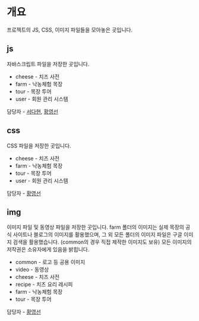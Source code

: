 # 개요
프로젝트의 JS, CSS, 이미지 파일들을 모아놓은 곳입니다.

## js
자바스크립트 파일을 저장한 곳입니다.
- cheese - 치즈 사전
- farm - 낙농체험 목장
- tour - 목장 투어
- user - 회원 관리 시스템

담당자 - [서다현](https://github.com/DahyeonS), [황영선](https://github.com/siucrystal)

## css
CSS 파일을 저장한 곳입니다.
- cheese - 치즈 사전
- farm - 낙농체험 목장
- tour - 목장 투어
- user - 회원 관리 시스템

담당자 - [황영선](https://github.com/siucrystal)

## img
이미지 파일 및 동영상 파일을 저장한 곳입니다.
farm 폴더의 이미지는 실제 목장의 공식 사이트나 블로그의 이미지를 활용했으며,
그 외 모든 폴더의 이미지 파일은 구글 이미지 검색을 활용했습니다. (common의 경우 직접 제작한 이미지도 보유)
모든 이미지의 저작권은 소유자에게 있음을 밝힙니다.

- common - 로고 등 공용 이미지
- video - 동영상
- cheese - 치즈 사전
- recipe - 치즈 요리 레시피
- farm - 낙농체험 목장
- tour - 목장 투어

담당자 - [황영선](https://github.com/siucrystal)